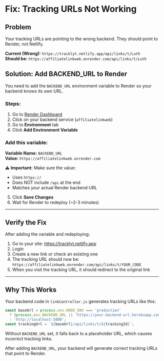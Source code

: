 # Fix: Tracking URLs Not Working

## Problem
Your tracking URLs are pointing to the wrong backend. They should point to Render, not Netlify.

**Current (Wrong):** `https://tracklyt.netlify.app/api/links/t/Luth`  
**Should be:** `https://affiliatelinkweb.onrender.com/api/links/t/Luth`

## Solution: Add BACKEND_URL to Render

You need to add the `BACKEND_URL` environment variable to Render so your backend knows its own URL.

### Steps:

1. Go to [Render Dashboard](https://dashboard.render.com)
2. Click on your backend service (`affiliatelinkweb`)
3. Go to **Environment** tab
4. Click **Add Environment Variable**

### Add this variable:

**Variable Name:** `BACKEND_URL`  
**Value:** `https://affiliatelinkweb.onrender.com`

⚠️ **Important:** Make sure the value:
- Uses `https://`
- Does NOT include `/api` at the end
- Matches your actual Render backend URL

5. Click **Save Changes**
6. Wait for Render to redeploy (~2-3 minutes)

---

## Verify the Fix

After adding the variable and redeploying:

1. Go to your site: https://tracklyt.netlify.app
2. Login
3. Create a new link or check an existing one
4. The tracking URL should now be: `https://affiliatelinkweb.onrender.com/api/links/t/YOUR_CODE`
5. When you visit the tracking URL, it should redirect to the original link

---

## Why This Works

Your backend code in `linkController.js` generates tracking URLs like this:

```javascript
const baseUrl = process.env.NODE_ENV === 'production' 
  ? (process.env.BACKEND_URL || 'https://your-backend-url.herokuapp.com')
  : 'http://localhost:5000';
const trackingUrl = `${baseUrl}/api/links/t/${trackingId}`;
```

Without `BACKEND_URL` set, it falls back to a placeholder URL, which causes incorrect tracking links.

After adding `BACKEND_URL`, your backend will generate correct tracking URLs that point to Render.

